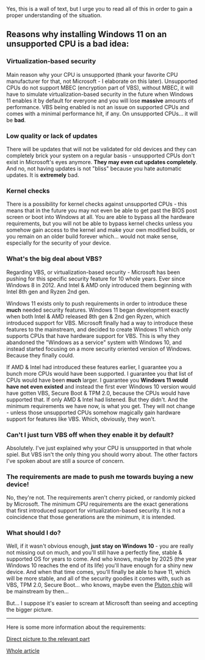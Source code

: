 Yes, this is a wall of text, but I urge you to read all of this in order to gain a proper understanding of the situation.

<h2>Reasons why installing Windows 11 on an unsupported CPU is a bad idea:</h2>

<h3>Virtualization-based security</h3>

Main reason why your CPU is unsupported (thank your favorite CPU manufacturer for that, not Microsoft - I elaborate on this later). Unsupported CPUs do not support MBEC (encryption part of VBS), without MBEC, it will have to simulate virtualization-based security in the future when Windows 11 enables it by default for everyone and you will lose **massive** amounts of performance. VBS being enabled is not an issue on supported CPUs and comes with a minimal performance hit, if any. On unsupported CPUs... it will be **bad**.

<h3>Low quality or lack of updates</h3>

There will be updates that will not be validated for old devices and they can completely brick your system on a regular basis - unsupported CPUs don't exist in Microsoft's eyes anymore. **They may even cut updates completely**. And no, not having updates is not "bliss" because you hate automatic updates. It is **extremely** bad.

<h3>Kernel checks</h3>

There is a possibility for kernel checks against unsupported CPUs - this means that in the future you may not even be able to get past the BIOS post screen or boot into Windows at all. You are able to bypass all the hardware requirements, but you will not be able to bypass kernel checks unless you somehow gain access to the kernel and make your own modified builds, or you remain on an older build forever which... would not make sense, especially for the security of your device.

<h3>What's the big deal about VBS?</h3>

Regarding VBS, or virtualization-based security - Microsoft has been pushing for this specific security feature for 10 whole years. Ever since Windows 8 in 2012. And Intel & AMD only introduced them beginning with Intel 8th gen and Ryzen 2nd gen.

Windows 11 exists only to push requirements in order to introduce these **much** needed security features. Windows 11 began development exactly when both Intel & AMD released 8th gen & 2nd gen Ryzen, which introduced support for VBS. Microsoft finally had a way to introduce these features to the mainstream, and decided to create Windows 11 which only supports CPUs that have hardware support for VBS. This is why they abandoned the "Windows as a service" system with Windows 10, and instead started focusing on a more security oriented version of Windows. Because they finally could.

If AMD & Intel had introduced these features earlier, I guarantee you a bunch more CPUs would have been supported. I guarantee you that list of CPUs would have been **much** larger. I guarantee you **Windows 11 would have not even existed** and instead the first ever Windows 10 version would have gotten VBS, Secure Boot & TPM 2.0, because the CPUs would have supported that. If only AMD & Intel had listened. But they didn't. And the minimum requirements we have now, is what you get. They will not change - unless those unsupported CPUs somehow magically gain hardware support for features like VBS. Which, obviously, they won't.

<h3>Can't I just turn VBS off when they enable it by default?</h3>

Absolutely. I've just explained why your CPU is unsupported in that whole spiel. But VBS isn't the only thing you should worry about. The other factors I've spoken about are still a source of concern.

<h3>The requirements are made to push me towards buying a new device!</h3>

No, they're not. The requirements aren't cherry picked, or randomly picked by Microsoft. The minimum CPU requirements are the exact generations that first introduced support for virtualization-based security. It is not a coincidence that those generations are the minimum, it is intended.

<h3>What should I do?</h3>

Well, if it wasn't obvious enough, **just stay on Windows 10** - you are really not missing out on much, and you'll still have a perfectly fine, stable & supported OS for years to come. And who knows, maybe by 2025 (the year Windows 10 reaches the end of its life) you'll have enough for a shiny new device. And when that time comes, you'll finally be able to have 11, which will be more stable, and all of the security goodies it comes with, such as VBS, TPM 2.0, Secure Boot... who knows, maybe even the [Pluton chip](https://www.microsoft.com/security/blog/2020/11/17/meet-the-microsoft-pluton-processor-the-security-chip-designed-for-the-future-of-windows-pcs/) will be mainstream by then...

But... I suppose it's easier to scream at Microsoft than seeing and accepting the bigger picture. 

---

Here is some more information about the requirements:

[Direct picture to the relevant part](https://i.imgur.com/EUeLaCU.png)

[Whole article](https://blogs.windows.com/windows-insider/2021/06/28/update-on-windows-11-minimum-system-requirements/)
